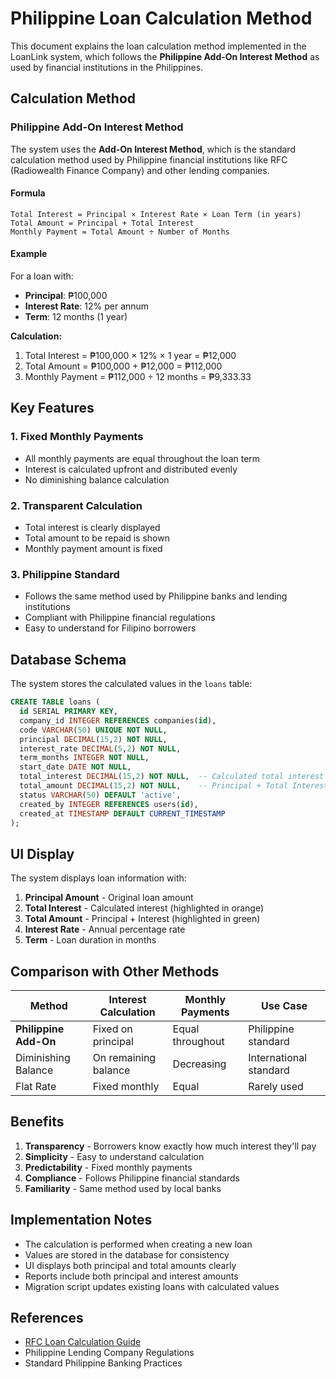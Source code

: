 # Philippine Loan Calculation Method

This document explains the loan calculation method implemented in the LoanLink system, which follows the **Philippine Add-On Interest Method** as used by financial institutions in the Philippines.

## Calculation Method

### Philippine Add-On Interest Method

The system uses the **Add-On Interest Method**, which is the standard calculation method used by Philippine financial institutions like RFC (Radiowealth Finance Company) and other lending companies.

#### Formula

```
Total Interest = Principal × Interest Rate × Loan Term (in years)
Total Amount = Principal + Total Interest
Monthly Payment = Total Amount ÷ Number of Months
```

#### Example

For a loan with:
- **Principal**: ₱100,000
- **Interest Rate**: 12% per annum
- **Term**: 12 months (1 year)

**Calculation:**
1. Total Interest = ₱100,000 × 12% × 1 year = ₱12,000
2. Total Amount = ₱100,000 + ₱12,000 = ₱112,000
3. Monthly Payment = ₱112,000 ÷ 12 months = ₱9,333.33

## Key Features

### 1. Fixed Monthly Payments
- All monthly payments are equal throughout the loan term
- Interest is calculated upfront and distributed evenly
- No diminishing balance calculation

### 2. Transparent Calculation
- Total interest is clearly displayed
- Total amount to be repaid is shown
- Monthly payment amount is fixed

### 3. Philippine Standard
- Follows the same method used by Philippine banks and lending institutions
- Compliant with Philippine financial regulations
- Easy to understand for Filipino borrowers

## Database Schema

The system stores the calculated values in the `loans` table:

```sql
CREATE TABLE loans (
  id SERIAL PRIMARY KEY,
  company_id INTEGER REFERENCES companies(id),
  code VARCHAR(50) UNIQUE NOT NULL,
  principal DECIMAL(15,2) NOT NULL,
  interest_rate DECIMAL(5,2) NOT NULL,
  term_months INTEGER NOT NULL,
  start_date DATE NOT NULL,
  total_interest DECIMAL(15,2) NOT NULL,  -- Calculated total interest
  total_amount DECIMAL(15,2) NOT NULL,    -- Principal + Total Interest
  status VARCHAR(50) DEFAULT 'active',
  created_by INTEGER REFERENCES users(id),
  created_at TIMESTAMP DEFAULT CURRENT_TIMESTAMP
);
```

## UI Display

The system displays loan information with:

1. **Principal Amount** - Original loan amount
2. **Total Interest** - Calculated interest (highlighted in orange)
3. **Total Amount** - Principal + Interest (highlighted in green)
4. **Interest Rate** - Annual percentage rate
5. **Term** - Loan duration in months

## Comparison with Other Methods

| Method | Interest Calculation | Monthly Payments | Use Case |
|--------|-------------------|------------------|----------|
| **Philippine Add-On** | Fixed on principal | Equal throughout | Philippine standard |
| Diminishing Balance | On remaining balance | Decreasing | International standard |
| Flat Rate | Fixed monthly | Equal | Rarely used |

## Benefits

1. **Transparency** - Borrowers know exactly how much interest they'll pay
2. **Simplicity** - Easy to understand calculation
3. **Predictability** - Fixed monthly payments
4. **Compliance** - Follows Philippine financial standards
5. **Familiarity** - Same method used by local banks

## Implementation Notes

- The calculation is performed when creating a new loan
- Values are stored in the database for consistency
- UI displays both principal and total amounts clearly
- Reports include both principal and interest amounts
- Migration script updates existing loans with calculated values

## References

- [RFC Loan Calculation Guide](https://rfc.com.ph/blogs/how-to-compute-loan-interest)
- Philippine Lending Company Regulations
- Standard Philippine Banking Practices 